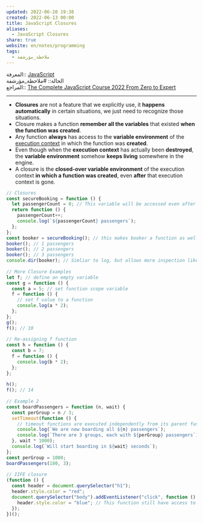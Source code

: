 ```yaml
---  
updated: 2022-06-20 19:38  
created: 2022-06-13 00:00  
title: JavaScript Closures  
aliases:  
  - JavaScript Closures  
share: true  
website: en/notes/programming  
tags:  
  - ملاحظة_مؤرشفة  
---  
```

  
  
المعرفة:: [JavaScript](JavaScript)  
الحالة:: #ملاحظة_مؤرشفة  
المراجع:: [The Complete JavaScript Course 2022 From Zero to Expert](The%20Complete%20JavaScript%20Course%202022%20From%20Zero%20to%20Expert)  
  
---  
  
- **Closures** are not a feature that we explicitly use, it **happens automatically** in certain situations, we just need to recognize those situations.  
- Closure makes a function **remember all the variables** that existed **when the function was created**.  
- Any function **always** has access to the **variable environment** of the [execution context](,%20JavaScript%20Execution%20Context%20and%20Call%20Stack#Execution%20Context%20In%20Detail) in which the function was **created**.  
- Even though when the **execution context** has actually been **destroyed**, the **variable environment** somehow **keeps living** somewhere in the engine.  
- A closure is the **closed-over variable environment** of the execution context **in which a function was created**, even **after** that execution context is gone.  
  
```js  
// Closures  
const secureBooking = function () {  
  let passengerCount = 0; // This variable will be accessed even after function isn't in the EC  
  return function () {  
    passengerCount++;  
    console.log(`${passengerCount} passengers`);  
  };  
};  
const booker = secureBooking(); // this makes booker a function as well  
booker(); // 1 passengers  
booker(); // 2 passengers  
booker(); // 3 passengers  
console.dir(booker); // Simliar to log, but allows more inspection like scopes  
  
// More Closure Examples  
let f; // define an empty variable  
const g = function () {  
  const a = 5; // set function scope variable  
  f = function () {  
    // set f value to a function  
    console.log(a * 2);  
  };  
};  
g();  
f(); // 10  
  
// Re-assigning f function  
const h = function () {  
  const b = 7;  
  f = function () {  
    console.log(b * 2);  
  };  
};  
  
h();  
f(); // 14  
  
// Example 2  
const boardPassengers = function (n, wait) {  
  const perGroup = n / 3;  
  setTimeout(function () {  
    // timeout functions are executed independently from its parent function  
    console.log(`We are now boarding all ${n} passengers`);  
    console.log(`There are 3 groups, each with ${perGroup} passengers`);  
  }, wait * 1000);  
  console.log(`Will start boarding in ${wait} seconds`);  
};  
const perGroup = 1000;  
boardPassengers(180, 3);  
  
// IIFE closure  
(function () {  
  const header = document.querySelector("h1");  
  header.style.color = "red";  
  document.querySelector("body").addEventListener("click", function () {  
    header.style.color = "blue"; // This function still have access to header, even though the parent function is executed already.  
  });  
})();  
```  
